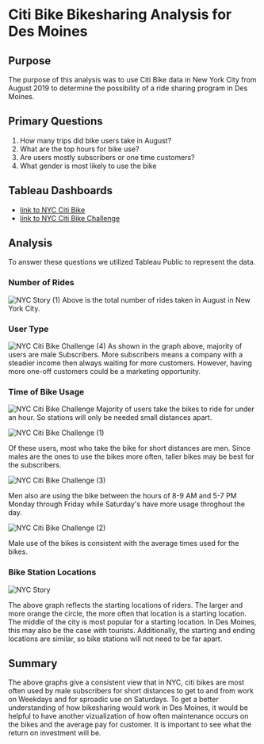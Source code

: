 # Citi Bike Bikesharing Analysis for Des Moines
## Purpose
  The purpose of this analysis was to use Citi Bike data in New York City from August 2019 to determine the possibility of a ride sharing program in Des Moines. 
## Primary Questions
1. How many trips did bike users take in August?
2. What are the top hours for bike use?
3. Are users mostly subscribers or one time customers?
4. What gender is most likely to use the bike

## Tableau Dashboards
- [link to NYC Citi Bike](https://public.tableau.com/app/profile/skylar.rice/viz/NYCCitiBike_16652553841430/NYCStory)
- [link to NYC Citi Bike Challenge](https://public.tableau.com/app/profile/skylar.rice/viz/NYCCitiBikeChallenge_16653663213890/NYCCitiBikeChallenge)

## Analysis
To answer these questions we utilized Tableau Public to represent the data.
### Number of Rides
![NYC Story (1)](https://user-images.githubusercontent.com/106640154/194791087-b9a085f8-4858-4bd6-86d7-a4f7422e904d.png)
Above is the total number of rides taken in August in New York City. 

### User Type
![NYC Citi Bike Challenge (4)](https://user-images.githubusercontent.com/106640154/194791438-86ebc229-dbb3-4e10-a281-effc0a00975d.png)
As shown in the graph above, majority of users are male Subscribers. More subscribers means a company with a steadier income then always waiting for more customers. However, having more one-off customers could be a marketing opportunity.

### Time of Bike Usage

![NYC Citi Bike Challenge](https://user-images.githubusercontent.com/106640154/194791133-2d868626-073c-4432-8b27-816706c48d46.png)
Majority of users take the bikes to ride for under an hour. So stations will only be needed small distances apart.

![NYC Citi Bike Challenge (1)](https://user-images.githubusercontent.com/106640154/194791170-26b8b86b-4891-42c3-b0b0-f14811e61deb.png)

Of these users, most who take the bike for short distances are men. Since males are the ones to use the bikes more often, taller bikes may be best for the subscribers.

![NYC Citi Bike Challenge (3)](https://user-images.githubusercontent.com/106640154/194791239-33c410b3-bee8-4f03-bda4-3943420643ba.png)

Men also are using the bike between the hours of 8-9 AM and 5-7 PM Monday through Friday while Saturday's have more usage throghout the day.

![NYC Citi Bike Challenge (2)](https://user-images.githubusercontent.com/106640154/194791326-6910bd16-f52b-4bee-8799-7f3fa58de9e2.png)

Male use of the bikes is consistent with the average times used for the bikes. 

### Bike Station Locations

![NYC Story](https://user-images.githubusercontent.com/106640154/194791549-87665499-bb97-4d59-92c5-fe9e28b88bc2.png)

The above graph reflects the starting locations of riders. The larger and more orange the circle, the more often that location is a starting location. The middle of the city is most popular for a starting location. In Des Moines, this may also be the case with tourists. Additionally, the starting and ending locations are similar, so bike stations will not need to be far apart.

## Summary
  The above graphs give a consistent view that in NYC, citi bikes are most often used by male subscribers for short distances to get to and from work on Weekdays and for sproadic use on Saturdays. To get a better understanding of how bikesharing would work in Des Moines, it would be helpful to have another vizualization of how often maintenance occurs on the bikes and the average pay for customer. It is important to see what the return on investment will be.
